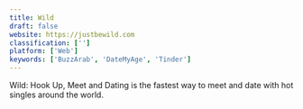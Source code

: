 ```yaml
---
title: Wild
draft: false 
website: https://justbewild.com
classification: ['']
platform: ['Web']
keywords: ['BuzzArab', 'DateMyAge', 'Tinder']
---
```

Wild: Hook Up, Meet and Dating is the fastest way to meet and date with hot singles around the world.